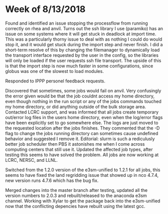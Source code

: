 # Week of 8/13/2018


Found and identified an issue stopping the processflow from running correctly on rhea and anvil. Turns out the ssh library I use (paramiko) has an issue on some systems where it will get stuck in deadlock at import time.
This was a particularly thorny issue to deal with as nothing I could do would stop it, and it would get stuck during the import step and never finish. I did a short-term resolve of this by changing the filemanager to dynamically load
the transport interface requested by the user in the config, so the libraries will only be loaded if the user requests ssh file transport. The upside of this is that the import step is now much faster in some configurations, since
globus was one of the slowest to load modules.

Responded to IPPP personel feedback requests.

Discovered that sometimes, some jobs would fail on anvil. Very confusingly the error given would be that the job couldnt access my home directory, even though nothing in the run script or any of the jobs commands touched my home directory, or did anything outside of the bulk storage area. Contacted LCRC support, and was informed that all jobs create temporary out/error log files in the users home directory, even when the log/error flags have been explicitly set to go somewhere else. The logs are just moved to the requested location after the jobs finishes. They commented that the -D flag to change the jobs running directory can sometimes cause undefined behavior and suggested I remove it. Editorial: slurm is such a rediculusly better job scheduler then PBS it astonishes me when I come across computing centers that still use it. Updated the affected job types, after testing this seems to have solved the problem. All jobs are now working at LCRC, NERSC, and LLNL.

Switched from the 1.2.0 version of the e3sm-unified to 1.2.1 for all jobs, this seems to have fixed the land regridding issue that showed up in nco 4.7.4, new version runs 4.7.6 which has the bug fix.

Merged changes into the master branch after testing, updated all the version numbers to 2.0.3 and rebuilt/released to the anaconda e3sm channel. Working with Xylar to get the package back into the e3sm-unified now that the conflicting depencies have rebuilt using the latest gcc.
